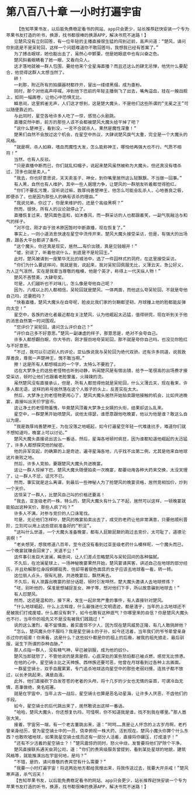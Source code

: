 # 第八百八十章 一小时打遍宇宙
        【告知苹果书友，以后能免费稳定看书的网站、app只会更少，站长推荐赶快安装一个专为苹果书友打造的听书，换源，找书都很棒的换源APP，解决书荒不迷路！】
       见楚风没有立刻回答，有一位年轻的主播直接很生猛的闯到近前，高声问道：“楚风，请问你到底是不是吴轮回，这样一个问题难道你不敢回答吗，我想我已经有答案了。”
       为了搏击眼球，她也豁出去了，虽然心中颤栗，但是她眼底中也有兴奋之色。
       楚风斜着眼睛看了她一眼，又看向众人。
       这才落地就被一群人包围，要给他来个全星海直播？而且还这么的肆无忌惮，他凭什么要配合，他觉得这群人太想当然了。
       砰！
       一刹那，附近所有的拍摄器材都炸开，冒出一缕缕黑烟，成为齑粉。
       同时，那个对他高声呼喊，冲到他下巴前的年轻主播倒飞了出去，嘴角溢血，挂在一艘战舰上，如同一幅画卷，让他心中恐惧无比。
       瞬息间，这里鸦雀无声，人们这才想到，这是楚大魔头，不是他们这些所谓的“无冕之王”可以随便靠近的。
       与此同时，星空各地许多人吃了一惊，感觉心头剧跳。
       直播突然中断，前方的那些人该不会都被楚风大魔头给干掉了吧？
       “说什么楚神王，看到没，一言不合就杀人，果然是魔性深重！”
       楚黑们自然不会放过这个机会，在星空中热议，大肆说楚风戾气太重，完全是一个大魔头的风格。
       “就是啊，杀人如麻，嗜血而魔性大发，怎么能称神王，哪怕他再强大也不行，气质不相符！”
       当然，也有人反驳。
       “只是直播中断而已，你们就乱扣帽子，说起来楚风虽然被称为大魔头，但还真没有嗜杀过，顶多也就是卖人。”
       “我去，你也好意思说，天天卖圣子、神女，到你嘴里居然这么轻飘飘，不当做一回事。”
       有人黑，自然也有人维护，其中一些人据理力争，让楚风的一群朋友听着都觉得脸红。
       “你们不要乱污蔑，没听说过嘛，敦厚纯善楚神王，他怎么可能会乱杀人，心地善良之极，即便杀了，也是因为那些人的确有该杀的理由。”
       “我说兄弟，你过了，你是来维护的，还是个高级黑啊？”
       然而，很快，所有人的议论就停止了。
       直播恢复过来，楚风面色温和，如沐春风，而一群采访的人也都跟着笑，一副气氛融洽与和气的样子。
       “对不住，刚才由于技术原因暂时中断直播，现在恢复了。”
       事实上，一则小道消息快速在星空中流传开来，楚风大魔头接受采访，但是，有强大的出场费，跟各大平台都讲了条件。
       “这个魔头，你还真是现实，居然……有价出镜，真是见钱眼开！”
       “嘘，别说了，听着他说什么，到底是不是轮回王。”
       此时，楚风被请到一座繁华无比的城池中，选了一件园林式的洞府，在这里接受采访。
       “你们为什么要这样问，我就是我，说起来，我对吴轮回佩服无比，义薄云天，急公好义，为人正气凛然，实在是我辈当尊敬的楷模，他是个英才，称得上一代天纵人物！”
       楚风不吝赞美，大肆夸奖。
       可是，人们越听也不对味儿，怎么像是夸他自己呢？
       因为，六成以上的人都相信，吴轮回就是楚风，一体两面，而他这么夸吴轮回，不就是夸他自己吗，还要脸吗？
       “快看直播，楚风大魔头在自夸呢，脸皮比我们家的剑鞘都坚韧，月球撞上他的脸都能反弹向太空！”
       星空中，各族的进化者最近都在关注楚风，认为他崛起太迅猛，值得研究，现在听到关于他的消息自然第一时间围观。
       “您评价了吴轮回，请问怎么评价自己？”
       “评价自己多不好意思。”楚风一副谦虚的样子，那意思是，绝对不会夸自己。
       许多人都想翻白眼，你大爷的，刚才狠劲地夸吴轮回，那不就是夸你自己吗，也没见你脸红与不好意思。
       “不过，我可以引述别人的评论，亚仙族说我与吴轮回为绝代双骄。还有许多同道，说我敦厚善良，尊我一声楚神王，愧不敢当啊。”
       擦！这是所有人都想喊出的一个字，太特么不要脸了。
       远在大梦净土的这些老怪物也听到动静，听闻楚风是有偿出镜，给予一笔很高的出场费才接受采访，顿时让他们也跟着老脸蒙羞，火辣辣的烫。
       虽然楚风没有直接承认，但是，所有人都觉得他就是吴轮回，什么义薄云天，现在看来，许多人都无语，这样的称号居然落在这个人贩子的头上，反差实在太大。
       然后，大梦净土的老怪物更闹心了，楚风大魔头居然开始拍卖跟他接触的机会，比如共进晚宴，直接叫出天价宇宙币。
       这让净土的老怪物羞愧，毕竟楚风顶着大梦净土女婿的头衔，结果却这么乱来。
       星空中，一群楚黑开始喷楚风，说他太得瑟，谁愿意跟他吃晚宴，他以为他是谁？敢这么自以为是。
       “我是敦厚纯善楚神王，为在没落之地崛起，如今打遍星空年轻一代难逢抗手，难道你们就不想知道吗，晚宴上可以讨论。”
       楚风大魔头直接说出这么一番话，然后，星海各地顿时疯狂，因为谁都知道他崛起的太迅猛了，许多人都想探究他的秘密。
       他的异军突起，的确算的上是奇迹，遍寻星海各地，几乎找不出第二例，尤其是他来自地球这片衰败之地。
       然后，许多人竞拍，要跟楚风大魔头共进晚宴。
       这让一群人惊掉下巴，楚风大魔头随便拍卖一次晚宴，都要动用各种大药来交换，太没天理了，让一群人不忿，诅咒不已。
       然而，事实就是这么离谱，到最后一些神秘人为了抢楚风的晚宴资格，居然竞相加价，炒到一个天价。
       这惊呆了一群人，比楚风自己叫的价格还要高！
       “我去，亚圣级老药一株，特么的，楚风大魔头有什么了不起，居然可以这样，一顿晚宴就能拍出这种天价，那些人疯了吗？”
       许多人不满，对参与竞价的人口诛笔伐。
       可是，无论他们怎样吵，楚风的晚宴拍卖出去了，成交的老药让他非常满意，只要他顺利晋阶，立刻可以用上这些提前准备好的“积淀”。
       “这叫什么世道，一个大魔头准备晚宴，都有人屁颠屁颠的跑过去竞价，太可耻了，道德沦丧啊！”
       “老夫想哭，想我修道八百年，至今还没有看到过亚圣级老药什么模样呢，一个魔头而已，一个晚宴就赚会回来了，天道不公！”
       这件事引发巨大波澜，瞬息间，让人们差点忽略楚风与吴轮回间的各种猫腻。
       不久后，在沧澜星球上，一场神秘晚宴果然开始，楚风宴请宾客，讲述自己在地球的部分经历，并且劝解那位身段婀娜挺秀、但却带着银色面具的女子应该去地球看一看，转一转。
       这位丽人点头，很有礼貌，共进晚宴后，飘然离去。
       不久后，有人泄露出晚宴的部分话题，顿时引发哗然，楚大魔头邀请人去地球修炼？
       “呸，别听他的，保准是想捕捉圣女、神子等，想对他们下手，所以故意骗到地球去！”
       有人怼楚风。
       然而，这还是温和的，接下来，发生一起非常严重的事件，有人直接针对楚风。
       “什么地球崛起，什么上古辉煌，什么最强进化文明遗迹，都是渣子，当年的上古地球还不是被我们打成废墟，什么都没有剩下，如今也敢有这种底气？你哪里来的自信？你是楚风大魔头也不行，当年你的祖先又不是没有被我们践踏过！”
       说的这么激烈，毫不留情面，着实震惊不少人，因为现在楚风威势正隆，有几人敢挑衅他？
       “怎么，楚风魔头你不服吗？我是星空骑士的子孙，如今还活着，当年我们的爷爷辈曾亲身杀过你的祖辈！你来看，这是什么？这些奴仆都是你的祖上的后裔，被我的祖先掳走，最后驯服，诞生下所谓的杂种血脉。”
       那人点指一群人，没有精气神，早已被驯服，成为他的奴仆。
       楚风当即就怒了，不管他说的是真是假，心底深处的某些怒焰都已被点燃，感觉无比愤懑。
       在他的心中，星空骑士比之天神族、西林族还要可恶，他曾在月球看到过各种上古画面。
       一群星空骑士，双手血腥累累，专门追杀地球逃向星空中的那些老弱妇孺，连孩子都不放过，以长矛挑起来，满是血液。
       此外，他们直接砍下白发苍苍的老者的头颅，将十几岁的少女也无情的枭首，可谓冷血无情，恶事做绝，臭名昭著。
       就是在宇宙中，当年上古一战后，星空骑士也算是恶名动星海，让许多人厌恶，不齿他们的手段。
       如今，星空骑士的后代跳出来了，居然敢说出这样一番话。
       “哈哈，楚风大魔头，你还想复仇吗，可惜啊，你不知道我是谁，找不到我在哪里。”那人嚣张大笑。
       接着，宇宙另一端，有一个老古董跳出来，道：“呵呵……真是让人怀念的上古岁月啊，老朽曾亲身经历，曾为星空骑士中的一员，侥幸俯视一株大药，活到现在。楚风小魔头你算个什么东西？也敢吹嘘地球，如果我星空骑士成员还有一部分人活着，直接将你碾压，打成渣子！”
       “还有不少活着的星空骑士？！”楚风震惊的同时，怒火中烧，发誓要将他们铲除个干净。
       楚风直接联系通天虫洞公司，道：“你们的贵宾级服务曾提到，看到某处星球的地貌，建筑风格等，就能推演出在宇宙何地，是吗？”
       “不错，是的，请问尊敬的贵宾您有什么需要？”
       “我要一小时打遍宇宙！将这两处地方都给我搜出来，将我传送过去，我要大开杀戒！”楚风寒声道，杀气滔天！
       【告知苹果书友，以后能免费稳定看书的网站、app只会更少，站长推荐赶快安装一个专为苹果书友打造的听书，换源，找书都很棒的换源APP，解决书荒不迷路！】